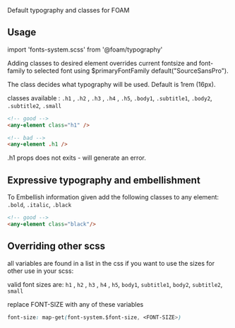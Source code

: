 Default typography and classes for FOAM
## Usage
import 'fonts-system.scss' from '@foam/typography'

Adding classes to desired element overrides current fontsize and font-family to selected font using $primaryFontFamily default("SourceSansPro").

The class decides what typography will be used. Default is 1rem (16px).

classes available : `.h1` , `.h2` , `.h3` , `.h4` , `.h5`, `.body1`, `.subtitle1`, `.body2`, `.subtitle2`, `.small`

```html
<!-- good -->
<any-element class="h1" />
```

```html
<!-- bad -->
<any-element .h1 />
```
.h1 props does not exits - will generate an error.


## Expressive typography and embellishment

To Embellish information given add the following classes to any element:
`.bold`, `.italic`, `.black`


```html
<!-- good -->
<any-element class="black"/>
```



## Overriding other scss

all variables are found in a list in the css if you want to use the sizes for other use in your scss:

valid font sizes are: `h1` , `h2` , `h3` , `h4` , `h5`, `body1`, `subtitle1`, `body2`, `subtitle2`, `small`

replace FONT-SIZE with any of these variables



```css
font-size: map-get(font-system.$font-size, <FONT-SIZE>)
```


